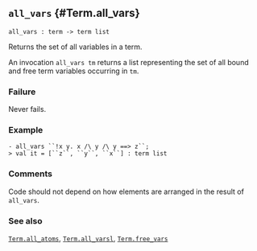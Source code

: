 ## `all_vars` {#Term.all_vars}


```
all_vars : term -> term list
```



Returns the set of all variables in a term.


An invocation `all_vars tm` returns a list representing the set of
all bound and free term variables occurring in `tm`.

### Failure

Never fails.

### Example

    
    - all_vars ``!x y. x /\ y /\ y ==> z``;
    > val it = [``z``, ``y``, ``x``] : term list
    



### Comments

Code should not depend on how elements are arranged in the
result of `all_vars`.

### See also

[`Term.all_atoms`](#Term.all_atoms), [`Term.all_varsl`](#Term.all_varsl), [`Term.free_vars`](#Term.free_vars)

